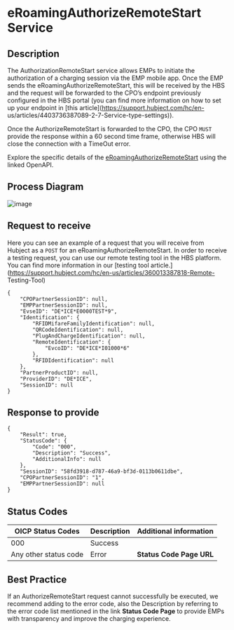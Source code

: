 
#  eRoamingAuthorizeRemoteStart Service

## Description

The AuthorizationRemoteStart service allows EMPs to initiate the authorization
of a charging session via the EMP mobile app. Once the EMP sends the
eRoamingAuthorizeRemoteStart, this will be received by the HBS and the request
will be forwarded to the CPO’s endpoint previously configured in the HBS
portal (you can find more information on how to set up your endpoint in [this
article](https://support.hubject.com/hc/en-
us/articles/4403736387089-2-7-Service-type-settings)).

Once the AuthorizeRemoteStart is forwarded to the CPO, the CPO `MUST` provide
the response within a 60 second time frame, otherwise HBS will close the
connection with a TimeOut error.

Explore the specific details of the
[eRoamingAuthorizeRemoteStart](https://hubject.github.io/oicp-cpo-2.3-api-doc/#tag/eRoamingAuthorization/operation/eRoamingAuthorizeRemoteStart_v2.1)
using the linked OpenAPI.

## Process Diagram

![image](https://github.com/FirasHubject/OICP23_Integration_Guide/assets/135227574/850f0c87-ffd3-40ec-9cb5-7a333ad05909)


## Request to receive

Here you can see an example of a request that you will receive from Hubject as
a `POST` for an eRoamingAuthorizeRemoteStart. In order to receive a testing
request, you can use our remote testing tool in the HBS platform. You can find
more information in our [testing tool
article.](https://support.hubject.com/hc/en-us/articles/360013387818-Remote-
Testing-Tool)

    
    
    {
        "CPOPartnerSessionID": null,
        "EMPPartnerSessionID": null,
        "EvseID": "DE*ICE*E0000TEST*9",
        "Identification": {
            "RFIDMifareFamilyIdentification": null,
            "QRCodeIdentification": null,
            "PlugAndChargeIdentification": null,
            "RemoteIdentification": {
                "EvcoID": "DE*ICE*I01000*6"
            },
            "RFIDIdentification": null
        },
        "PartnerProductID": null,
        "ProviderID": "DE*ICE",
        "SessionID": null
    }

## Response to provide

    
    
    {
        "Result": true,
        "StatusCode": {
            "Code": "000",
            "Description": "Success",
            "AdditionalInfo": null
        },
        "SessionID": "58fd3918-d787-46a9-bf3d-0113b0611dbe",
        "CPOPartnerSessionID": "1",
        "EMPPartnerSessionID": null
    }

## Status Codes
| OICP Status Codes | Description | Additional information |
| ----------------- | ----------- | ----------------------
| 000               | Success     |                        |
| Any other status code | Error   |  **Status Code Page URL** |

## Best Practice

If an AuthorizeRemoteStart request cannot successfully be executed, we
recommend adding to the error code, also the Description by referring to the
error code list mentioned in the link **Status Code Page** to provide EMPs
with transparency and improve the charging experience.

